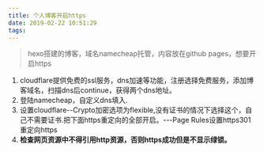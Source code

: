 ```yaml
---
title: 个人博客开启https
date: 2019-02-22 10:51:29
tags:
---
```


> hexo搭建的博客，域名namecheap托管，内容放在github pages，想要开启https



1. cloudflare提供免费的ssl服务，dns加速等功能，注册选择免费服务，添加博客域名，扫描dns后continue，获得两个dns地址。
2. 登陆namecheap，自定义dns填入.
3. 设置cloudflare--Crypto加密选项为flexible,没有证书的情况下选择这个，自己不需要证书.把下面https重定向的全部开启。---Page Rules设置https301重定向https
4. **检查网页资源中不得引用http资源，否则https成功但是不显示绿锁。**